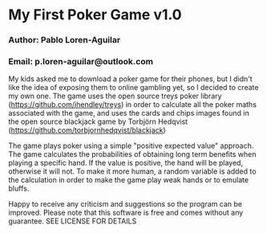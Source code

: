 # My First Poker Game v1.0
<h3> Author: Pablo Loren-Aguilar </h3>
<h3> Email: p.loren-aguilar@outlook.com </h3>

My kids asked me to download a poker game for their phones, but I didn't like the idea of exposing them to online gambling yet, so I decided to create my own one. The game uses the open source treys poker library (https://github.com/ihendley/treys) in order to calculate all the poker maths associated with the game, and uses the cards and chips images found in the open source blackjack game by Torbjörn Hedqvist (https://github.com/torbjornhedqvist/blackjack)

The game plays poker using a simple "positive expected value" approach. The game calculates the probabilities of obtaining long term benefits when playing a specific hand. If the value is positive, the hand will be played, otherwise it will not. To make it more human, a random variable is added to the calculation in order to make the game play weak hands or to emulate bluffs.

Happy to receive any criticism and suggestions so the program can be improved. Please note that this software is free and comes without any guarantee. SEE LICENSE FOR DETAILS
